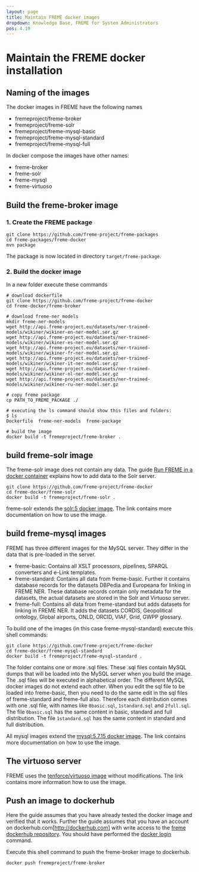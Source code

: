 ```yaml
---
layout: page
title: Maintain FREME docker images
dropdown: Knowledge Base, FREME for System Administrators
pos: 4.19
---
```


# Maintain the FREME docker installation

## Naming of the images

The docker images in FREME have the following names

* fremeproject/freme-broker
* fremeproject/freme-solr
* fremeproject/freme-mysql-basic
* fremeproject/freme-mysql-standard
* fremeproject/freme-mysql-full

In docker compose the images have other names:

* freme-broker
* freme-solr
* freme-mysql
* freme-virtuoso

## Build the freme-broker image

### 1. Create the FREME package

```
git clone https://github.com/freme-project/freme-packages
cd freme-packages/freme-docker
mvn package
```

The package is now located in directory `target/freme-package`.


### 2. Build the docker image

In a new folder execute these commands

```
# download dockerfile
git clone https://github.com/freme-project/freme-docker
cd freme-docker/freme-broker

# download freme-ner models
mkdir freme-ner-models
wget http://api.freme-project.eu/datasets/ner-trained-models/wikiner/wikiner-en-ner-model.ser.gz
wget http://api.freme-project.eu/datasets/ner-trained-models/wikiner/wikiner-es-ner-model.ser.gz
wget http://api.freme-project.eu/datasets/ner-trained-models/wikiner/wikiner-fr-ner-model.ser.gz
wget http://api.freme-project.eu/datasets/ner-trained-models/wikiner/wikiner-it-ner-model.ser.gz
wget http://api.freme-project.eu/datasets/ner-trained-models/wikiner/wikiner-nl-ner-model.ser.gz
wget http://api.freme-project.eu/datasets/ner-trained-models/wikiner/wikiner-ru-ner-model.ser.gz

# copy freme package
cp PATH_TO_FREME_PACKAGE ./

# executing the ls command should show this files and folders:
$ ls
Dockerfile  freme-ner-models  freme-package

# build the image
docker build -t fremeproject/freme-broker .
```

## build freme-solr image

The freme-solr image does not contain any data. The guide [Run FREME in a docker container](use-freme-docker.html) explains how to add data to the Solr server.

```
git clone https://github.com/freme-project/freme-docker
cd freme-docker/freme-solr
docker build -t fremeproject/freme-solr .
```                                                                         

freme-solr extends the [solr:5 docker image](https://hub.docker.com/r/_/solr/). The link contains more documentation on how to use the image.

## build freme-mysql images

FREME has three different images for the MySQL server. They differ in the data that is pre-loaded in the server.

* freme-basic: Contains all XSLT processors, pipelines, SPARQL converters and e-Link templates.
* freme-standard: Contains all data from freme-basic. Further it contains database records for the datasets DBPedia and Europeana for linking in FREME NER. These database records contain only metadata for the datasets, the actual datasets are stored in the Solr and Virtuoso server.
* freme-full: Contains all data from freme-standard but adds datasets for linking in FREME NER. It adds the datasets CORDIS, Geopolitical ontology, Global airports, ONLD, ORCID, VIAF, Grid, GWPP glossary.

To build one of the images (in this case freme-mysql-standard) execute this shell commands:

```
git clone https://github.com/freme-project/freme-docker
cd freme-docker/freme-mysql-standard
docker build -t fremeproject/freme-mysql-standard .
```

The folder contains one or more .sql files. These .sql files contain MySQL dumps that will be loaded into the MySQL server when you build the image. The .sql files will be executed in alphabetical order. The different MySQL docker images do not extend each other. When you edit the sql file to be loaded into freme-basic, then you need to do the same edit in the sql files of freme-standard and freme-full also. Therefore each distribution comes with one .sql file, with names like `0basic.sql`, `1standard.sql` and `2full.sql`. The file `0basic.sql` has the same content in basic, standard and full distribution. The file `1standard.sql` has the same content in standard and full distribution.

All mysql images extend the [mysql:5.7.15 docker image](https://hub.docker.com/r/_/mysql/). The link contains more documentation on how to use the image.

## The virtuoso server

FREME uses the [tenforce/virtuoso image](https://hub.docker.com/r/tenforce/virtuoso/) without modifications. The link contains more information how to use the image.

## Push an image to dockerhub

Here the guide assumes that you have already tested the docker image and verified that it works. Further the guide assumes that you have an account on dockerhub.com[http://dockerhub.com] with write access to the [freme dockerhub repository](https://hub.docker.com/u/fremeproject/dashboard/). You should have performed the [docker login](https://docs.docker.com/engine/reference/commandline/login/) command.

Execute this shell command to push the freme-broker image to dockerhub.

```
docker push fremeproject/freme-broker
```

